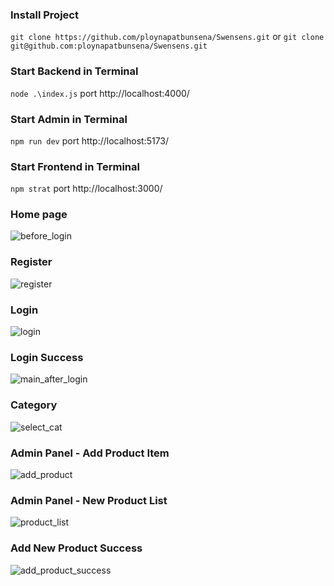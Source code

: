 ### Install Project
`git clone https://github.com/ploynapatbunsena/Swensens.git`
or
`git clone git@github.com:ploynapatbunsena/Swensens.git`

### Start Backend in Terminal
`node .\index.js`
port http://localhost:4000/

### Start Admin in Terminal
`npm run dev`
port http://localhost:5173/

### Start Frontend in Terminal
`npm strat`
port http://localhost:3000/

### Home page
![before_login](https://github.com/ploynapatbunsena/Swensens/assets/112202790/fe1c1785-4a64-439f-8429-75af96e1bb01)

### Register
![register](https://github.com/ploynapatbunsena/Swensens/assets/112202790/d4935907-e00f-4781-b359-cab41a5f2cbd)

### Login
![login](https://github.com/ploynapatbunsena/Swensens/assets/112202790/29386587-0fb4-4852-962d-6c4fa988adee)

### Login Success
![main_after_login](https://github.com/ploynapatbunsena/Swensens/assets/112202790/6face339-9956-488c-95c0-7ed6fded36d0)

### Category
![select_cat](https://github.com/ploynapatbunsena/Swensens/assets/112202790/6ebc2fd3-502a-4a76-b94b-7f3077f7716d)

### Admin Panel - Add Product Item
![add_product](https://github.com/ploynapatbunsena/Swensens/assets/112202790/c4b6e622-fd89-4b7a-a602-186dc4a26759)

### Admin Panel - New Product List
![product_list](https://github.com/ploynapatbunsena/Swensens/assets/112202790/da3ff8ee-6b9e-4f50-8cb0-8178fb6178e8)

### Add New Product Success
![add_product_success](https://github.com/ploynapatbunsena/Swensens/assets/112202790/98d3eccd-4277-45fc-a38a-867104bfe9e9)



